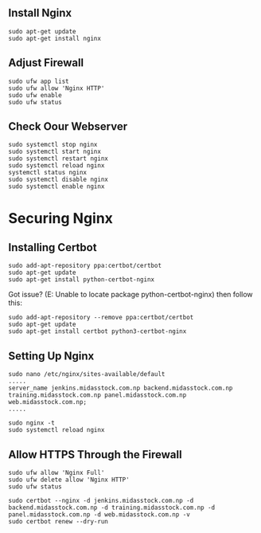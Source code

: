 ## Install Nginx
```
sudo apt-get update
sudo apt-get install nginx
```

## Adjust Firewall
```
sudo ufw app list
sudo ufw allow 'Nginx HTTP'
sudo ufw enable
sudo ufw status
```

## Check Oour Webserver
```
sudo systemctl stop nginx
sudo systemctl start nginx
sudo systemctl restart nginx
sudo systemctl reload nginx
systemctl status nginx
sudo systemctl disable nginx
sudo systemctl enable nginx
```
# Securing Nginx
## Installing Certbot
```
sudo add-apt-repository ppa:certbot/certbot
sudo apt-get update
sudo apt-get install python-certbot-nginx
```
Got issue? (E: Unable to locate package python-certbot-nginx) then follow this:
```
sudo add-apt-repository --remove ppa:certbot/certbot
sudo apt-get update
sudo apt-get install certbot python3-certbot-nginx
```
## Setting Up Nginx
```
sudo nano /etc/nginx/sites-available/default
.....
server_name jenkins.midasstock.com.np backend.midasstock.com.np training.midasstock.com.np panel.midasstock.com.np web.midasstock.com.np;
.....

sudo nginx -t
sudo systemctl reload nginx
```
## Allow HTTPS Through the Firewall
```
sudo ufw allow 'Nginx Full'
sudo ufw delete allow 'Nginx HTTP'
sudo ufw status

sudo certbot --nginx -d jenkins.midasstock.com.np -d backend.midasstock.com.np -d training.midasstock.com.np -d panel.midasstock.com.np -d web.midasstock.com.np -v
sudo certbot renew --dry-run
```


